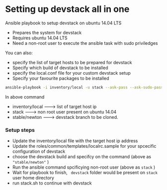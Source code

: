 # Setting up devstack all in one

Ansible playbook to setup devstack on ubuntu 14.04 LTS

  - Prepares the system for devstack
  - Requires ubuntu 14.04 LTS
  - Need a non-root user to execute the ansible task with sudo priviledges

You can also:
  - specify the list of target hosts to be prepared for devstack
  - Specify which build of devstack to be installed
  - specify the local.conf file for your custom devstack setup 
  - Specify your favourite packages to be installed

```sh
ansible-playbook -i inventory/local -u stack --ask-pass --ask-sudo-pass -e "branch=stable/newton" site.yml
```

In above command
 - inventory/local ---> list of target host ip 
 - stack ---> non root user present on ubuntu 14.04
 - stable/newton ---> devstack branch to be cloned.

### Setup steps
 - Update the inventory/local file with the target host ip address
 - Update the roles/common/templates/localrc.sample for your spcecific configuration of devstack
 - choose the devstack build and specifcy on the command (above as  ``` "stable/newton" ``` )
 - Run the ansible command spcificying non-root user (above as ``` stack ``` )
 - Wait for playbook to finish, ``` devstack```  folder would be present on ``` stack ``` user home directory
 - run stack.sh to continue with devstack
